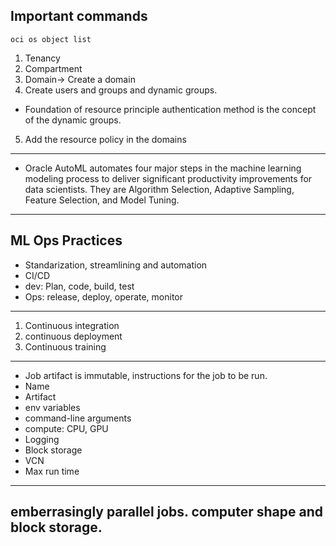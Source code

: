 ## Important commands
```
oci os object list
```

1. Tenancy
2. Compartment
3. Domain-> Create a domain
4. Create users and groups and dynamic groups.
* Foundation of resource principle authentication method is the concept of the dynamic groups.
5. Add the resource policy in the domains
---
* Oracle AutoML automates four major steps in the machine learning modeling process to deliver significant productivity improvements for data scientists. They are Algorithm Selection, Adaptive Sampling, Feature Selection, and Model Tuning.
---
## ML Ops Practices
* Standarization, streamlining and automation
* CI/CD
* dev: Plan, code, build, test
* Ops: release, deploy, operate, monitor
---
1. Continuous integration
2. continuous deployment
3. Continuous training
---
* Job artifact is immutable, instructions for the job to be run.
* Name
* Artifact
* env variables
* command-line arguments
* compute: CPU, GPU
* Logging
* Block storage
* VCN
* Max run time
---
emberrasingly parallel jobs. computer shape and block storage.
---
